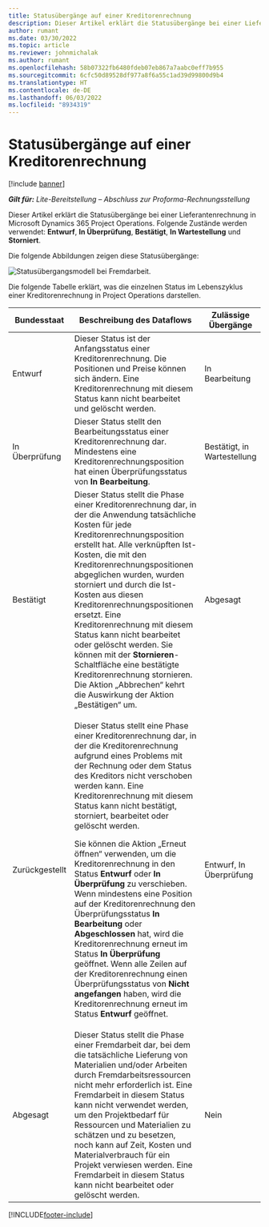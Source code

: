 ```yaml
---
title: Statusübergänge auf einer Kreditorenrechnung
description: Dieser Artikel erklärt die Statusübergänge bei einer Lieferantenrechnung in Microsoft Dynamics 365 Project Operations.
author: rumant
ms.date: 03/30/2022
ms.topic: article
ms.reviewer: johnmichalak
ms.author: rumant
ms.openlocfilehash: 58b07322fb6480fdeb07eb867a7aabc0eff7b955
ms.sourcegitcommit: 6cfc50d89528df977a8f6a55c1ad39d99800d9b4
ms.translationtype: HT
ms.contentlocale: de-DE
ms.lasthandoff: 06/03/2022
ms.locfileid: "8934319"
---
```

# <a name="state-transitions-on-a-vendor-invoice"></a>Statusübergänge auf einer Kreditorenrechnung

[!include [banner](../../includes/dataverse-preview.md)]

_**Gilt für:** Lite-Bereitstellung – Abschluss zur Proforma-Rechnungsstellung_

Dieser Artikel erklärt die Statusübergänge bei einer Lieferantenrechnung in Microsoft Dynamics 365 Project Operations. Folgende Zustände werden verwendet: **Entwurf**, **In Überprüfung**, **Bestätigt**, **In Wartestellung** und **Storniert**.

Die folgende Abbildungen zeigen diese Statusübergänge:

![Statusübergangsmodell bei Fremdarbeit.](../media/VI_State_Model.jpg)

Die folgende Tabelle erklärt, was die einzelnen Status im Lebenszyklus einer Kreditorenrechnung in Project Operations darstellen.

| Bundesstaat | Beschreibung des Dataflows | Zulässige Übergänge |
| --- | --- | --- |
| Entwurf | Dieser Status ist der Anfangsstatus einer Kreditorenrechnung. Die Positionen und Preise können sich ändern. Eine Kreditorenrechnung mit diesem Status kann nicht bearbeitet und gelöscht werden. | In Bearbeitung |
| In Überprüfung | Dieser Status stellt den Bearbeitungsstatus einer Kreditorenrechnung dar. Mindestens eine Kreditorenrechnungsposition hat einen Überprüfungsstatus von **In Bearbeitung**. | Bestätigt, in Wartestellung |
| Bestätigt | Dieser Status stellt die Phase einer Kreditorenrechnung dar, in der die Anwendung tatsächliche Kosten für jede Kreditorenrechnungsposition erstellt hat. Alle verknüpften Ist-Kosten, die mit den Kreditorenrechnungspositionen abgeglichen wurden, wurden storniert und durch die Ist-Kosten aus diesen Kreditorenrechnungspositionen ersetzt. Eine Kreditorenrechnung mit diesem Status kann nicht bearbeitet oder gelöscht werden. Sie können mit der **Stornieren**-Schaltfläche eine bestätigte Kreditorenrechnung stornieren. Die Aktion „Abbrechen“ kehrt die Auswirkung der Aktion „Bestätigen“ um. | Abgesagt |
| Zurückgestellt | <p>Dieser Status stellt eine Phase einer Kreditorenrechnung dar, in der die Kreditorenrechnung aufgrund eines Problems mit der Rechnung oder dem Status des Kreditors nicht verschoben werden kann. Eine Kreditorenrechnung mit diesem Status kann nicht bestätigt, storniert, bearbeitet oder gelöscht werden.</p><p>Sie können die Aktion „Erneut öffnen“ verwenden, um die Kreditorenrechnung in den Status **Entwurf** oder **In Überprüfung** zu verschieben. Wenn mindestens eine Position auf der Kreditorenrechnung den Überprüfungsstatus **In Bearbeitung** oder **Abgeschlossen** hat, wird die Kreditorenrechnung erneut im Status **In Überprüfung** geöffnet. Wenn alle Zeilen auf der Kreditorenrechnung einen Überprüfungsstatus von **Nicht angefangen** haben, wird die Kreditorenrechnung erneut im Status **Entwurf** geöffnet.</p> | Entwurf, In Überprüfung |
| Abgesagt | Dieser Status stellt die Phase einer Fremdarbeit dar, bei dem die tatsächliche Lieferung von Materialien und/oder Arbeiten durch Fremdarbeitsressourcen nicht mehr erforderlich ist. Eine Fremdarbeit in diesem Status kann nicht verwendet werden, um den Projektbedarf für Ressourcen und Materialien zu schätzen und zu besetzen, noch kann auf Zeit, Kosten und Materialverbrauch für ein Projekt verwiesen werden. Eine Fremdarbeit in diesem Status kann nicht bearbeitet oder gelöscht werden. | Nein |

[!INCLUDE[footer-include](../../includes/footer-banner.md)]
